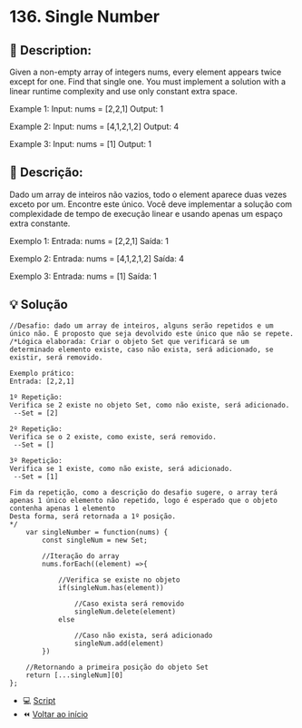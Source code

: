 # 136. Single Number

## 📢 Description:
Given a non-empty array of integers nums, every element appears twice except for one. Find that single one.
You must implement a solution with a linear runtime complexity and use only constant extra space.

Example 1:
Input: nums = [2,2,1]
Output: 1

Example 2:
Input: nums = [4,1,2,1,2]
Output: 4

Example 3:
Input: nums = [1]
Output: 1

## 📢 Descrição:
Dado um array de inteiros não vazios, todo o element aparece duas vezes exceto por um. Encontre este único.
Você deve implementar a solução com complexidade de tempo de execução linear e usando apenas um espaço extra constante.

Exemplo 1:
Entrada: nums = [2,2,1]
Saída: 1

Exemplo 2:
Entrada: nums = [4,1,2,1,2]
Saída: 4

Exemplo 3:
Entrada: nums = [1]
Saída: 1

## 💡 Solução 

```
//Desafio: dado um array de inteiros, alguns serão repetidos e um único não. É proposto que seja devolvido este único que não se repete.
/*Lógica elaborada: Criar o objeto Set que verificará se um determinado elemento existe, caso não exista, será adicionado, se existir, será removido.

Exemplo prático:
Entrada: [2,2,1]

1º Repetição:
Verifica se 2 existe no objeto Set, como não existe, será adicionado.
 --Set = [2]

2º Repetição:
Verifica se o 2 existe, como existe, será removido.
 --Set = []

3º Repetição:
Verifica se 1 existe, como não existe, será adicionado.
 --Set = [1]

Fim da repetição, como a descrição do desafio sugere, o array terá apenas 1 único elemento não repetido, logo é esperado que o objeto contenha apenas 1 elemento
Desta forma, será retornada a 1º posição.
*/
    var singleNumber = function(nums) {
        const singleNum = new Set;

        //Iteração do array
        nums.forEach((element) =>{
        
            //Verifica se existe no objeto
            if(singleNum.has(element))

                //Caso exista será removido
                singleNum.delete(element)
            else

                //Caso não exista, será adicionado
                singleNum.add(element)
        })

    //Retornando a primeira posição do objeto Set
    return [...singleNum][0]
};
```

- :computer: [Script](https://github.com/PeriloJr/LeetCode-Desafio/blob/main/136.%20Single%20Number/script.js) 
- :rewind: [Voltar ao início](https://github.com/PeriloJr/LeetCode-Desafio/tree/main) 